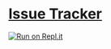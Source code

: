 # [Issue Tracker](https://www.freecodecamp.org/learn/quality-assurance/quality-assurance-projects/issue-tracker)
[![Run on Repl.it](https://repl.it/badge/github/XL19860214/boilerplate-project-issuetracker)](https://repl.it/github/XL19860214/boilerplate-project-issuetracker)
